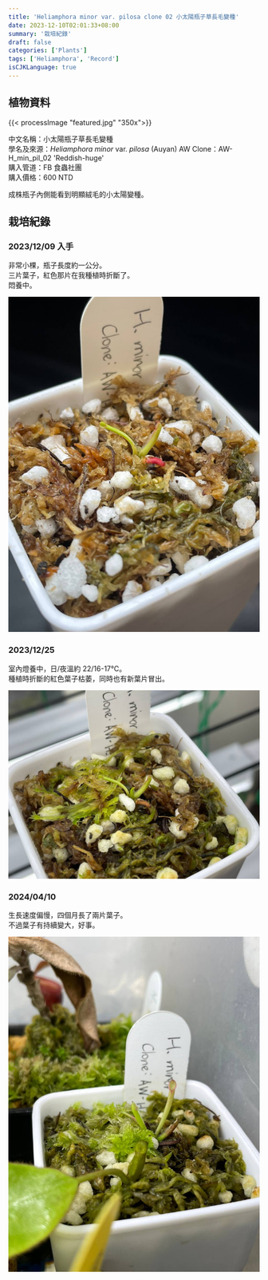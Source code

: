```yaml
---
title: 'Heliamphora minor var. pilosa clone 02 小太陽瓶子草長毛變種'
date: 2023-12-10T02:01:33+08:00
summary: '栽培紀錄'
draft: false
categories: ['Plants']
tags: ['Heliamphora', 'Record']
isCJKLanguage: true
---
```


## 植物資料

{{< processImage "featured.jpg" "350x">}}

中文名稱：小太陽瓶子草長毛變種  
學名及來源：*Heliamphora minor* var. *pilosa* (Auyan) AW
Clone：AW-H_min_pil_02 'Reddish-huge'  
購入管道：FB 食蟲社團  
購入價格：600 NTD  

成株瓶子內側能看到明顯絨毛的小太陽變種。  

## 栽培紀錄

### 2023/12/09 入手

非常小棵，瓶子長度約一公分。  
三片葉子，紅色那片在我種植時折斷了。  
悶養中。  

![2023-12-09](./images/2023-12-09.jpg)

### 2023/12/25

室內燈養中，日/夜溫約 22/16-17℃。  
種植時折斷的紅色葉子枯萎，同時也有新葉片冒出。  

![2023-12-25](./images/2023-12-25.jpg)

### 2024/04/10

生長速度偏慢，四個月長了兩片葉子。  
不過葉子有持續變大，好事。  

![2024-04-10](./images/2024-04-10.jpg)
